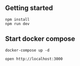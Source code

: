 ## Getting started

```shell
npm install
npm run dev
```

## Start docker compose

```shell
docker-compose up -d
```

```test
open http://localhost:3000
```
